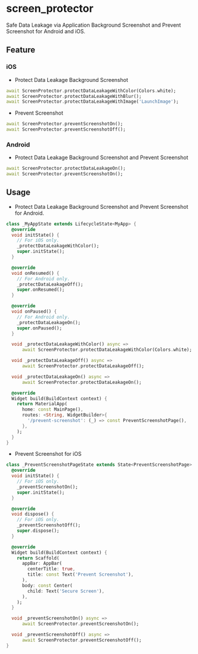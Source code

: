 # screen_protector

Safe Data Leakage via Application Background Screenshot and Prevent Screenshot for Android and iOS.

## Feature

### iOS

- Protect Data Leakage Background Screenshot

```dart
await ScreenProtector.protectDataLeakageWithColor(Colors.white);
await ScreenProtector.protectDataLeakageWithBlur();
await ScreenProtector.protectDataLeakageWithImage('LaunchImage');
```

- Prevent Screenshot

```dart
await ScreenProtector.preventScreenshotOn();
await ScreenProtector.preventScreenshotOff();
```

### Android

- Protect Data Leakage Background Screenshot and Prevent Screenshot 

```dart
await ScreenProtector.protectDataLeakageOn();
await ScreenProtector.preventScreenshotOn();
```

## Usage

- Protect Data Leakage Background Screenshot and Prevent Screenshot for Android.

```dart
class _MyAppState extends LifecycleState<MyApp> {
  @override
  void initState() {
    // For iOS only.
    _protectDataLeakageWithColor();
    super.initState();
  }

  @override
  void onResumed() {
    // For Android only.
    _protectDataLeakageOff();
    super.onResumed();
  }

  @override
  void onPaused() {
    // For Android only.
    _protectDataLeakageOn();
    super.onPaused();
  }

  void _protectDataLeakageWithColor() async =>
      await ScreenProtector.protectDataLeakageWithColor(Colors.white);

  void _protectDataLeakageOff() async =>
      await ScreenProtector.protectDataLeakageOff();

  void _protectDataLeakageOn() async =>
      await ScreenProtector.protectDataLeakageOn();

  @override
  Widget build(BuildContext context) {
    return MaterialApp(
      home: const MainPage(),
      routes: <String, WidgetBuilder>{
        '/prevent-screenshot': (_) => const PreventScreenshotPage(),
      },
    );
  }
}
```

- Prevent Screenshot for iOS

```dart
class _PreventScreenshotPageState extends State<PreventScreenshotPage> {
  @override
  void initState() {
    // For iOS only.
    _preventScreenshotOn();
    super.initState();
  }

  @override
  void dispose() {
    // For iOS only.
    _preventScreenshotOff();
    super.dispose();
  }

  @override
  Widget build(BuildContext context) {
    return Scaffold(
      appBar: AppBar(
        centerTitle: true,
        title: const Text('Prevent Screenshot'),
      ),
      body: const Center(
        child: Text('Secure Screen'),
      ),
    );
  }

  void _preventScreenshotOn() async =>
      await ScreenProtector.preventScreenshotOn();

  void _preventScreenshotOff() async =>
      await ScreenProtector.preventScreenshotOff();
}
```